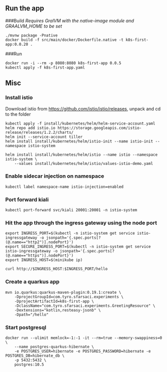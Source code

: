 ## Run the app
###Build
_Requires GralVM with the native-image module and GRAALVM_HOME to be set_
```
./mvnw package -Pnative
docker build -f src/main/docker/Dockerfile.native -t k8s-first-app:0.0.20 .
```
###Run
```
docker run -i --rm -p 8080:8080 k8s-first-app 0.0.5
kubectl apply -f k8s-first-app.yaml
```

## Misc
### Install istio
Download istio from https://github.com/istio/istio/releases, unpack and cd to the folder
```
kubectl apply -f install/kubernetes/helm/helm-service-account.yaml
helm repo add istio.io https://storage.googleapis.com/istio-release/releases/1.2.2/charts/
helm init --service-account tiller
helm install install/kubernetes/helm/istio-init --name istio-init --namespace istio-system

helm install install/kubernetes/helm/istio --name istio --namespace istio-system \
    --values install/kubernetes/helm/istio/values-istio-demo.yaml
```

### Enable sidecar injection on namespace
```kubectl label namespace-name istio-injection=enabled```

### Port forward kiali
`kubectl port-forward svc/kiali 20001:20001 -n istio-system`

### Hit the app through the ingress gateway using the node port
```
export INGRESS_PORT=$(kubectl -n istio-system get service istio-ingressgateway -o jsonpath='{.spec.ports[?(@.name=="http2")].nodePort}')
export SECURE_INGRESS_PORT=$(kubectl -n istio-system get service istio-ingressgateway -o jsonpath='{.spec.ports[?(@.name=="https")].nodePort}')
export INGRESS_HOST=$(minikube ip)

curl http://$INGRESS_HOST:$INGRESS_PORT/hello
```

### Create a quarkus app
```
mvn io.quarkus:quarkus-maven-plugin:0.19.1:create \
    -DprojectGroupId=com.tyro.sfarsaci.experiments \
    -DprojectArtifactId=k8s-first-app \
    -DclassName="com.tyro.sfarsaci.experiments.GreetingResource" \
    -Dextensions="kotlin,resteasy-jsonb" \
    -Dpath="/hello"
```

### Start postgresql
```
docker run --ulimit memlock=-1:-1 -it --rm=true --memory-swappiness=0 \
    --name postgres-quarkus-hibernate \
    -e POSTGRES_USER=hibernate -e POSTGRES_PASSWORD=hibernate -e POSTGRES_DB=hibernate_db \
    -p 5432:5432 \
    postgres:10.5
```